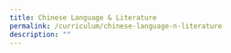 ```yaml
---
title: Chinese Language & Literature
permalink: /curriculum/chinese-language-n-literature
description: ""
---
```

